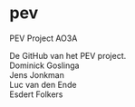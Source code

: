 # pev
PEV Project AO3A

De GitHub van het PEV project.<br>
Dominick Goslinga<br>
Jens Jonkman<br>
Luc van den Ende<br>
Esdert Folkers<br>

